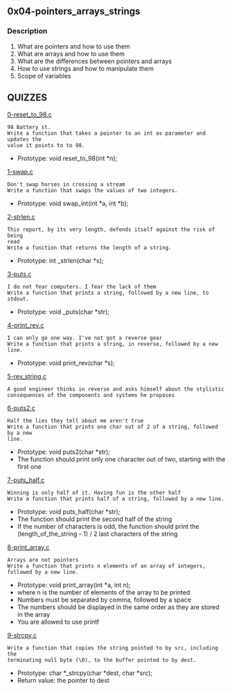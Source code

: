 ## 0x04-pointers_arrays_strings

### Description

1. What are pointers and how to use them
2. What are arrays and how to use them
3. What are the differences between pointers and arrays
4. How to use strings and how to manipulate them
5. Scope of variables

## QUIZZES 

[0-reset_to_98.c](./0-reset_to_98.c)
```
98 Battery st.
Write a function that takes a pointer to an int as parameter and updates the
value it points to to 98.
```
* Prototype: void reset_to_98(int *n);

[1-swap.c](./1-swap.c)
```
Don't swap horses in crossing a stream
Write a function that swaps the values of two integers.
```
* Prototype: void swap_int(int *a, int *b);

[2-strlen.c](./2-strlen.c)
```
This report, by its very length, defends itself against the risk of being
read
Write a function that returns the length of a string.
```
* Prototype: int _strlen(char *s);

[3-puts.c](./3-puts.c)
```
I do not fear computers. I fear the lack of them
Write a function that prints a string, followed by a new line, to stdout.
```
* Prototype: void _puts(char *str);

[4-print_rev.c](./4-print_rev.c)
```
I can only go one way. I've not got a reverse gear
Write a function that prints a string, in reverse, followed by a new line.
```
* Prototype: void print_rev(char *s);

[5-rev_string.c](./5-rev_string.c)
```
A good engineer thinks in reverse and asks himself about the stylistic
consequences of the components and systems he proposes
```

[6-puts2.c](./6-puts2.c)

```
Half the lies they tell about me aren't true
Write a function that prints one char out of 2 of a string, followed by a new
line.
```
* Prototype: void puts2(char *str);
* The function should print only one character out of two, starting with the
  first one

[7-puts_half.c](./7-puts_half.c)
```
Winning is only half of it. Having fun is the other half
Write a function that prints half of a string, followed by a new line.
```
* Prototype: void puts_half(char *str);
* The function should print the second half of the string
* If the number of characters is odd, the function should print the
  (length_of_the_string - 1) / 2 last characters of the string

[8-print_array.c](./8-print_array.c)
```
Arrays are not pointers
Write a function that prints n elements of an array of integers,
followed by a new line.
```
* Prototype: void print_array(int *a, int n);
* where n is the number of elements of the array to be printed
* Numbers must be separated by comma, followed by a space
* The numbers should be displayed in the same order as they
  are stored in the array
* You are allowed to use printf

[9-strcpy.c](./9-strcpy.c)
```
Write a function that copies the string pointed to by src, including the
terminating null byte (\0), to the buffer pointed to by dest.
```
* Prototype: char *_strcpy(char *dest, char *src);
* Return value: the pointer to dest
